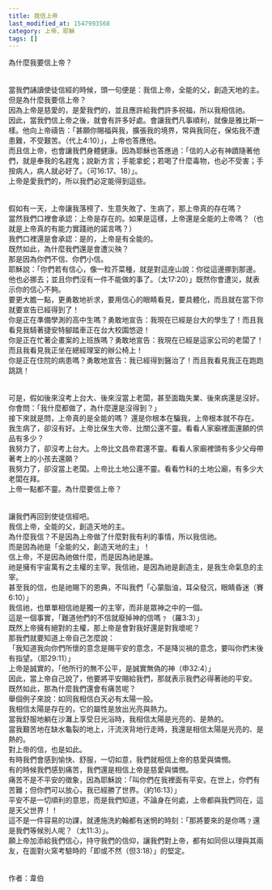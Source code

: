 ```yaml
---
title: 我信上帝
last_modified_at: 1547993568
category: 上帝、耶穌
tags: []
---
```


為什麼我要信上帝？<br><br><br><!--more-->當我們誦讀使徒信經的時候，頭一句便是：我信上帝，全能的父，創造天地的主。<br>但是為什麼我要信上帝？<br>因為上帝是慈愛的，是愛我們的，並且應許給我們許多祝福，所以我相信祂。<br>因此，當我們信上帝之後，就會有許多好處。會讓我們凡事順利，就像是雅比斯一樣。他向上帝禱告：「甚願你賜福與我，擴張我的境界，常與我同在，保佑我不遭患難，不受艱苦。（代上4:10）」，上帝也答應他。<br>而且信上帝，也會讓我們身體健康。因為耶穌也答應過：「信的人必有神蹟隨著他們，就是奉我的名趕鬼；說新方言；手能拿蛇；若喝了什麼毒物，也必不受害；手按病人，病人就必好了。（可16:17、18）」。<br>上帝是愛我們的，所以我們必定能得到這些。<br><br><br>假如有一天，上帝讓我落榜了、生意失敗了、生病了，那上帝真的存在嗎？<br>當然我們口裡會承認：上帝是存在的。如果是這樣，上帝還是全能的上帝嗎？（也就是上帝真的有能力實踐祂的諾言嗎？）<br>我們口裡還是會承認：是的，上帝是有全能的。<br>既然如此，為什麼我們還是會遭災殃？<br>那是因為你們不信、你們小信。<br>耶穌說：「你們若有信心，像一粒芥菜種，就是對這座山說：你從這邊挪到那邊。他也必挪去；並且你們沒有一件不能做的事了。（太17:20）」既然你會遭災，就表示你的信心不夠。 <br>要更大膽一點，更勇敢地祈求，要用信心的眼睛看見，要具體化，而且就在當下你就要宣告已經得到了！<br>你是正在準備學測的高中生嗎？勇敢地宣告：我現在已經是台大的學生了！而且我看見我騎著捷安特腳踏車正在台大校園悠遊！<br>你是正在忙著企畫案的上班族嗎？勇敢地宣告：我現在已經是這家公司的老闆了！而且我看見我正坐在總經理室的辦公椅上！<br>你是正在住院的病患嗎？勇敢地宣告：我已經得到醫治了！而且我看見我正在跑跑跳跳！<br><br><br>可是，假如後來沒考上台大、後來沒當上老闆，甚至面臨失業、後來病還是沒好。<br>你會問：「我什麼都做了，為什麼還是沒得到？」<br>接下來就是問，上帝真的是全能的嗎？ 還是你根本在騙我，上帝根本就不存在。<br>我生病了，卻沒有好。上帝比保生大帝、比關公還不靈。看看人家廟裡面還願的供品有多少？<br>我努力了，卻沒考上台大。上帝比文昌帝君還不靈。看看人家廟裡頭有多少父母帶著考上的小孩去還願？<br>我努力了，卻沒當上老闆。上帝比土地公還不靈。看看竹科的土地公廟，有多少大老闆在拜。 <br>上帝一點都不靈。為什麼要信上帝？<br><br><br>讓我們再回到使徒信經吧。<br>我信上帝，全能的父，創造天地的主。<br>為什麼我信？不是因為上帝做了什麼對我有利的事情，所以我信祂。<br>而是因為祂是「全能的父，創造天地的主」！<br>信上帝，不是因為祂做什麼，而是因為祂是誰。<br>祂是擁有宇宙萬有之主權的主宰。我信祂，是因為祂是創造主，是我生命氣息的主宰。<br>甚至我的信，也是祂賜下的恩典，不叫我們「心蒙脂油，耳朵發沉，眼睛昏迷（賽6:10）」<br>我信祂，也單單相信祂是獨一的主宰，而非是眾神之中的一個。 <br>這是一個事實，「難道他們的不信就廢掉神的信嗎﹖（羅3:3）」<br>既然上帝擁有絕對的主權，那上帝是會對我好還是對我壞呢？<br>那我們就要知道上帝自己怎麼說：<br>「我知道我向你們所懷的意念是賜平安的意念，不是降災禍的意念，要叫你們末後有指望。（耶29:11）」<br>上帝是誠實的，「他所行的無不公平，是誠實無偽的神（申32:4）」<br>因此，當上帝自己說了，他要將平安賜給我們，那就表示我們必得著祂的平安。<br>既然如此，那為什麼我們還會有痛苦呢？ <br>舉個例子來說：如同我相信白天必有太陽一般。<br>我相信太陽是存在的，它的屬性是放出光亮與熱力。<br>當我舒服地躺在沙灘上享受日光浴時，我相信太陽是光亮的、是熱的。<br>當我艱苦地在缺水龜裂的地上，汗流浹背地行走時，我還是相信太陽是光亮的、是熱的。<br>對上帝的信，也是如此。<br>有時我們會感到愉快、舒服，一切如意，我們就相信上帝的慈愛與憐憫。<br>有的時候我們感到痛苦，我們還是相信上帝是慈愛與憐憫。<br>痛苦不是不平安的徵象，因為耶穌說：「叫你們在我裡面有平安。在世上，你們有苦難；但你們可以放心，我已經勝了世界。（約16:13）」 <br>平安不是一切順利的意思，而是我們知道，不論身在何處，上帝都與我們同在，這是天父世界！！<br>這不是一件容易的功課，就連施洗約翰都有迷惘的時刻：「那將要來的是你嗎﹖還是我們等候別人呢？（太11:3）」。<br>願上帝加添給我們信心，持守我們的信仰，讓我們對上帝，都有如同但以理與其兩友，在面對火窯考驗時的「即或不然（但3:18）」的堅定。<br><br><br>作者：韋伯<br><p>&nbsp;</p><br><br>
